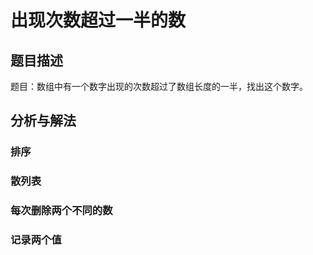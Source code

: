 # 出现次数超过一半的数

## 题目描述
题目：数组中有一个数字出现的次数超过了数组长度的一半，找出这个数字。
## 分析与解法

### 排序


### 散列表

### 每次删除两个不同的数

### 记录两个值
